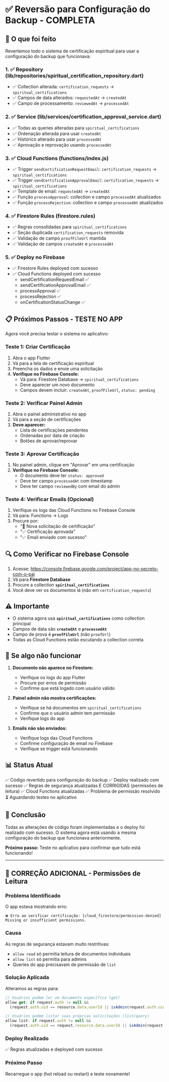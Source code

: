 # ✅ Reversão para Configuração do Backup - COMPLETA

## 🎯 O que foi feito

Revertemos todo o sistema de certificação espiritual para usar a configuração do backup que funcionava:

### 1. ✅ Repository (lib/repositories/spiritual_certification_repository.dart)
- ✅ Collection alterada: `certification_requests` → `spiritual_certifications`
- ✅ Campos de data alterados: `requestedAt` → `createdAt`
- ✅ Campo de processamento: `reviewedAt` → `processedAt`

### 2. ✅ Service (lib/services/certification_approval_service.dart)
- ✅ Todas as queries alteradas para `spiritual_certifications`
- ✅ Ordenação alterada para usar `createdAt`
- ✅ Histórico alterado para usar `processedAt`
- ✅ Aprovação e reprovação usando `processedAt`

### 3. ✅ Cloud Functions (functions/index.js)
- ✅ Trigger `sendCertificationRequestEmail`: `certification_requests` → `spiritual_certifications`
- ✅ Trigger `sendCertificationApprovalEmail`: `certification_requests` → `spiritual_certifications`
- ✅ Template de email: `requestedAt` → `createdAt`
- ✅ Função `processApproval`: collection e campo `processedAt` atualizados
- ✅ Função `processRejection`: collection e campo `processedAt` atualizados

### 4. ✅ Firestore Rules (firestore.rules)
- ✅ Regras consolidadas para `spiritual_certifications`
- ✅ Seção duplicada `certification_requests` removida
- ✅ Validação de campo `proofFileUrl` mantida
- ✅ Validação de campos `createdAt` e `processedAt`

### 5. ✅ Deploy no Firebase
- ✅ Firestore Rules deployed com sucesso
- ✅ Cloud Functions deployed com sucesso
  - sendCertificationRequestEmail ✅
  - sendCertificationApprovalEmail ✅
  - processApproval ✅
  - processRejection ✅
  - onCertificationStatusChange ✅

## 📋 Próximos Passos - TESTE NO APP

Agora você precisa testar o sistema no aplicativo:

### Teste 1: Criar Certificação
1. Abra o app Flutter
2. Vá para a tela de certificação espiritual
3. Preencha os dados e envie uma solicitação
4. **Verifique no Firebase Console:**
   - Vá para: Firestore Database → `spiritual_certifications`
   - Deve aparecer um novo documento
   - Campos devem incluir: `createdAt`, `proofFileUrl`, `status: pending`

### Teste 2: Verificar Painel Admin
1. Abra o painel administrativo no app
2. Vá para a seção de certificações
3. **Deve aparecer:**
   - Lista de certificações pendentes
   - Ordenadas por data de criação
   - Botões de aprovar/reprovar

### Teste 3: Aprovar Certificação
1. No painel admin, clique em "Aprovar" em uma certificação
2. **Verifique no Firebase Console:**
   - O documento deve ter `status: approved`
   - Deve ter campo `processedAt` com timestamp
   - Deve ter campo `reviewedBy` com email do admin

### Teste 4: Verificar Emails (Opcional)
1. Verifique os logs das Cloud Functions no Firebase Console
2. Vá para: Functions → Logs
3. Procure por:
   - "📧 Nova solicitação de certificação"
   - "✅ Certificação aprovada"
   - "✅ Email enviado com sucesso"

## 🔍 Como Verificar no Firebase Console

1. Acesse: https://console.firebase.google.com/project/app-no-secreto-com-o-pai
2. Vá para **Firestore Database**
3. Procure a collection **`spiritual_certifications`**
4. Você deve ver os documentos lá (não em `certification_requests`)

## ⚠️ Importante

- O sistema agora usa **`spiritual_certifications`** como collection principal
- Campos de data são **`createdAt`** e **`processedAt`**
- Campo de prova é **`proofFileUrl`** (não `proofUrl`)
- Todas as Cloud Functions estão escutando a collection correta

## 🐛 Se algo não funcionar

1. **Documento não aparece no Firestore:**
   - Verifique os logs do app Flutter
   - Procure por erros de permissão
   - Confirme que está logado com usuário válido

2. **Painel admin não mostra certificações:**
   - Verifique se há documentos em `spiritual_certifications`
   - Confirme que o usuário admin tem permissão
   - Verifique logs do app

3. **Emails não são enviados:**
   - Verifique logs das Cloud Functions
   - Confirme configuração de email no Firebase
   - Verifique se trigger está funcionando

## 📊 Status Atual

✅ Código revertido para configuração do backup
✅ Deploy realizado com sucesso
✅ Regras de segurança atualizadas E CORRIGIDAS (permissões de leitura)
✅ Cloud Functions atualizadas
✅ Problema de permissão resolvido
⏳ Aguardando testes no aplicativo

## 🎉 Conclusão

Todas as alterações de código foram implementadas e o deploy foi realizado com sucesso. O sistema agora está usando a mesma configuração do backup que funcionava anteriormente. 

**Próximo passo:** Teste no aplicativo para confirmar que tudo está funcionando!


---

## 🔧 CORREÇÃO ADICIONAL - Permissões de Leitura

### Problema Identificado
O app estava mostrando erro:
```
❌ Erro ao verificar certificação: [cloud_firestore/permission-denied] Missing or insufficient permissions.
```

### Causa
As regras de segurança estavam muito restritivas:
- `allow read` só permitia leitura de documentos individuais
- `allow list` só permitia para admins
- Queries do app precisavam de permissão de `list`

### Solução Aplicada
Alteramos as regras para:
```javascript
// Usuários podem ler um documento específico (get)
allow get: if request.auth != null && 
  (request.auth.uid == resource.data.userId || isAdmin(request.auth.uid));

// Usuários podem listar suas próprias solicitações (list/query)
allow list: if request.auth != null && 
  (request.auth.uid == request.resource.data.userId || isAdmin(request.auth.uid));
```

### Deploy Realizado
✅ Regras atualizadas e deployed com sucesso

### Próximo Passo
Recarregue o app (hot reload ou restart) e teste novamente!
